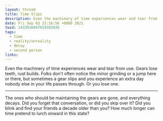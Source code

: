 ```yaml
---
layout: thread
title: Time Slips
description: Even the machinery of time experiences wear and tear from use. Gears lose teeth, rust builds. Folks don't often notice the minor grinding or a jump here or there, but sometimes a gear slips and you experience an extra day nobody else in your life passes through. Or you lose one.
date: Fri Sep 03 22:16:56 +0000 2021
twid: 1433916947419303936
tags:
  - time
  - reality/unreality
  - decay
  - second person
links:
---
```

<article class="thread">
<section class="tweet">
<p>Even the machinery of time experiences wear and tear from use. Gears lose teeth, rust builds. Folks don't often notice the minor grinding or a jump here or there, but sometimes a gear slips and you experience an extra day nobody else in your life passes through. Or you lose one.</p>
</section>
<hr class="tweet_sep">
<section class="tweet">
<p>The ones who should be maintaining the gears are gone, and everything decays. Did you forget that conversation, or did you skip over it? Did you blink and find your friends a decade older than you? How much longer can time pretend to lurch onward in this state?</p>
</section>
</article>
